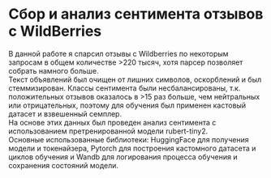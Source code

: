 # Сбор и анализ сентимента отзывов с WildBerries

В данной работе я спарсил отзывы с Wildberries по некоторым запросам в общем количестве >220 тысяч, хотя парсер позволяет собрать намного больше. \
Текст объявлений был очищен от лишних символов, оскорблений и был стеммизирован. Классы сентимента были несбалансированы, т.к. положительных отзывов оказалось в >15 раз больше, чем нейтральных или отрицательных, поэтому для обучения был применен кастовый датасет и взвешенный семплер. \
На основе этих данных был проведен анализ сентимента с использованием претренированной модели rubert-tiny2. \
Основные использованные библиотеки: HuggingFace для получения модели и токенайзера, Pytorch для построения кастомного датасета и циклов обучения и Wandb для логирования процесса обучения и сохранения состояний модели.

